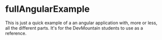 # fullAngularExample

This is just a quick example of a an angular application with, more or less, all the different parts. It's for the DevMountain students to use as a reference.
